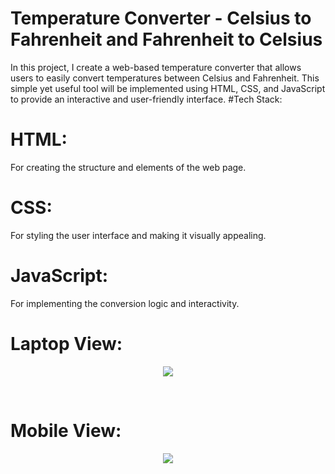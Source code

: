 
# Temperature Converter - Celsius to Fahrenheit and Fahrenheit to Celsius

In this project, I create a web-based temperature converter that allows users to easily convert temperatures between Celsius and Fahrenheit. This simple yet useful tool will be implemented using HTML, CSS, and JavaScript to provide an interactive and user-friendly interface.
#Tech Stack:

# HTML:
For creating the structure and elements of the web page.
# CSS:
For styling the user interface and making it visually appealing.
# JavaScript:
For implementing the conversion logic and interactivity.
# Laptop View:
<p align="center">
  <img  src="https://github.com/Pardeepsharma01/Temperature-Converter/assets/122151205/1e1b3253-f9a3-4985-a6a0-002e4402df7e">
</p><br>
<h1>Mobile View:</h1>
<p align="center">
  <img  src="https://github.com/Pardeepsharma01/Temperature-Converter/assets/122151205/d81a2e29-56b4-42a6-aa3c-1f496bad5502">
</p>



